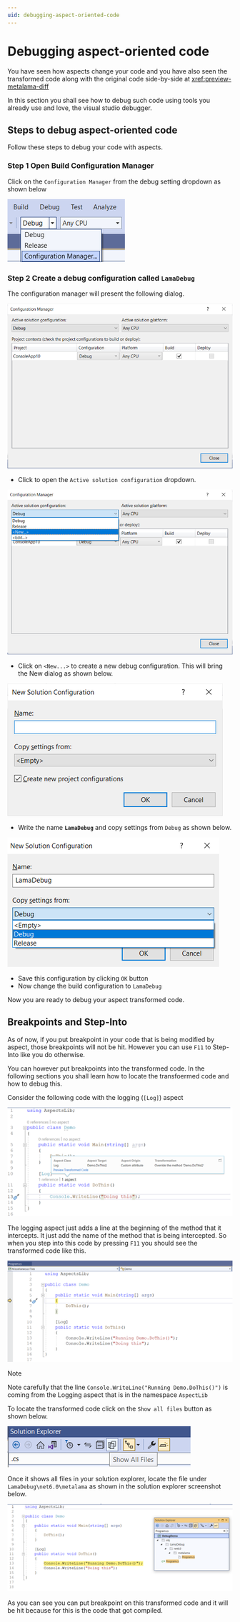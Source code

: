 ```yaml
---
uid: debugging-aspect-oriented-code
---
```


# Debugging aspect-oriented code

You have seen how aspects change your code and you have also seen the transformed code along with the original code side-by-side at <xref:preview-metalama-diff> 

In this section you shall see how to debug such code using tools you already use and love, the visual studio debugger. 

## Steps to debug aspect-oriented code 
Follow these steps to debug your code with aspects. 

### **Step 1** Open Build Configuration Manager
Click on the `Configuration Manager` from the debug setting dropdown as shown below 

![](../images/../using-aspects/images/config_manager.png)

### **Step 2** Create a debug configuration called `LamaDebug`
The configuration manager will present the following dialog. 

![](../../images/../using-aspects/images/../../getting-started/using-aspects/images/config_manager_dialog.png)

* Click to open the `Active solution configuration` dropdown. 

![](../../images/../using-aspects/images/../../getting-started/using-aspects/images/config_manager_new_config.png)

* Click on `<New...>` to create a new debug configuration. This will bring the New dialog as shown below. 

![](../../images/../using-aspects/images/../../getting-started/using-aspects/images/empty_debug_config.png)

* Write the name **`LamaDebug`** and copy settings from `Debug` as shown below. 

![](../../images/../using-aspects/images/../../getting-started/using-aspects/images/lamadebug_config.png)

* Save this configuration by clicking `OK` button 
* Now change the build configuration to `LamaDebug` 

Now you are ready to debug your aspect transformed code. 

## Breakpoints and Step-Into
As of now, if you put breakpoint in your code that is being modified by aspect, those breakpoints will not be hit. However you can use `F11` to Step-Into like you do otherwise. 

You can however put breakpoints into the transformed code. In the following sections you shall learn how to locate the transfoermed code and how to debug this. 

Consider the following code with the logging (`[Log]`) aspect 

![](../../images/../using-aspects/images/../../getting-started/using-aspects/images/aspect_debug_01.png)

The logging aspect just adds a line at the beginning of the method that it intercepts. It just add the name of the method that is being intercepted. So when you step into this code by pressing `F11` you should see the transformed code like this. 

![](../../images/../using-aspects/images/../../getting-started/using-aspects/images/aspect_debug_02.png)

> [!NOTE]
> Note carefully that the line `Console.WriteLine("Running Demo.DoThis()")` is coming from the Logging aspect that is in the namespace `AspectLib` 

To locate the transformed code click on the `Show all files` button as shown below. 


![Show_All_Files](../../images/../using-aspects/images/../../getting-started/using-aspects/images/show_all_files.png)

Once it shows all files in your solution explorer, locate the file under `LamaDebug\net6.0\metalama`  as shown in the solution explorer screenshot below.   

![](../../images/../using-aspects/images/../../getting-started/using-aspects/images/debug_transformed_code.png)

As you can see you can put breakpoint on this transformed code and it will be hit because for this is the code that got compiled. 